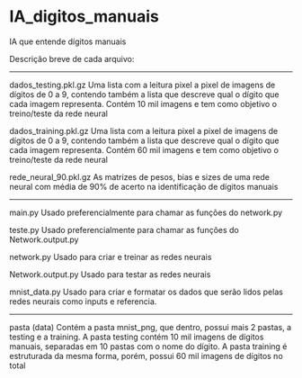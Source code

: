# IA_digitos_manuais
IA que entende dígitos manuais

Descrição breve de cada arquivo:

--------------------------------------------------------------------------------------------------

dados_testing.pkl.gz
Uma lista com a leitura pixel a pixel de imagens de dígitos de 0 a 9, contendo também a lista 
que descreve qual o dígito que cada imagem representa. Contém 10 mil imagens e tem como objetivo
o treino/teste da rede neural

dados_training.pkl.gz
Uma lista com a leitura pixel a pixel de imagens de dígitos de 0 a 9, contendo também a lista 
que descreve qual o dígito que cada imagem representa. Contém 60 mil imagens e tem como objetivo
o treino/teste da rede neural

rede_neural_90.pkl.gz
As matrizes de pesos, bias e sizes de uma rede neural com média de 90% de acerto na identificação
de dígitos manuais

--------------------------------------------------------------------------------------------------

main.py
Usado preferencialmente para chamar as funções do network.py

teste.py
Usado preferencialmente para chamar as funções do Network.output.py

network.py
Usado para criar e treinar as redes neurais

Network.output.py
Usado para testar as redes neurais

mnist_data.py
Usado para criar e formatar os dados que serão lidos pelas redes neurais como inputs e referencia.

--------------------------------------------------------------------------------------------------

pasta (data)
Contém a pasta mnist_png, que dentro, possui mais 2 pastas, a testing e a training. A pasta testing
contém 10 mil imagens de dígitos manuais, separadas em 10 pastas com o nome do dígito. A pasta
training é estruturada da mesma forma, porém, possui 60 mil imagens de dígitos no total
